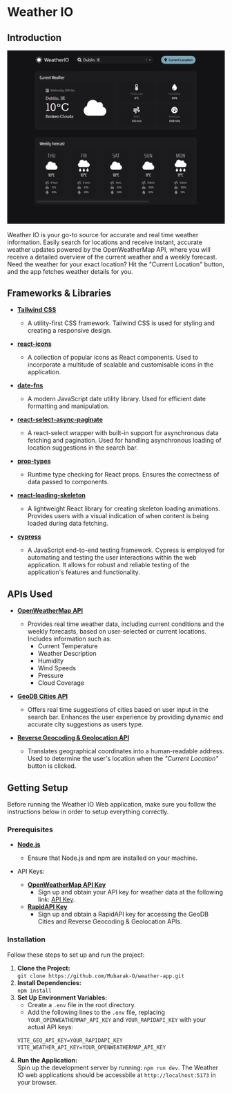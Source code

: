 # Weather IO

## Introduction

![Application Screenshot](./public/screenshot.png)

Weather IO is your go-to source for accurate and real time weather information. Easily search for locations and receive instant, accurate weather updates powered by the OpenWeatherMap API, where you will receive a detailed overview of the current weather and a weekly forecast. Need the weather for your exact location? Hit the "Current Location" button, and the app fetches weather details for you.

## Frameworks & Libraries

-   **[Tailwind CSS](https://tailwindcss.com/)**

    -   A utility-first CSS framework. Tailwind CSS is used for styling and creating a responsive design.

-   **[react-icons](https://react-icons.github.io/react-icons/)**

    -   A collection of popular icons as React components. Used to incorporate a multitude of scalable and customisable icons in the application.

-   **[date-fns](https://date-fns.org/)**

    -   A modern JavaScript date utility library. Used for efficient date formatting and manipulation.

-   **[react-select-async-paginate](https://www.npmjs.com/package/react-select-async-paginate)**

    -   A react-select wrapper with built-in support for asynchronous data fetching and pagination. Used for handling asynchronous loading of location suggestions in the search bar.

-   **[prop-types](https://www.npmjs.com/package/prop-types)**

    -   Runtime type checking for React props. Ensures the correctness of data passed to components.

-   **[react-loading-skeleton](https://www.npmjs.com/package/react-loading-skeleton)**

    -   A lightweight React library for creating skeleton loading animations. Provides users with a visual indication of when content is being loaded during data fetching.

-   **[cypress](https://www.cypress.io/)**

    -   A JavaScript end-to-end testing framework. Cypress is employed for automating and testing the user interactions within the web application. It allows for robust and reliable testing of the application's features and functionality.

## APIs Used

-   **[OpenWeatherMap API](https://openweathermap.org/api)**

    -   Provides real time weather data, including current conditions and the weekly forecasts, based on user-selected or current locations. Includes information such as:
        -   Current Temperature
        -   Weather Description
        -   Humidity
        -   Wind Speeds
        -   Pressure
        -   Cloud Coverage

-   **[GeoDB Cities API](https://rapidapi.com/wirefreethought/api/geodb-cities)**

    -   Offers real time suggestions of cities based on user input in the search bar. Enhances the user experience by providing dynamic and accurate city suggestions as users type.

-   **[Reverse Geocoding & Geolocation API](https://rapidapi.com/Noggle/api/reverse-geocoding-and-geolocation-service/)**
    -   Translates geographical coordinates into a human-readable address. Used to determine the user's location when the _"Current Location"_ button is clicked.

## Getting Setup

Before running the Weather IO Web application, make sure you follow the instructions below in order to setup everything correctly.

### Prerequisites

-   **[Node.js](https://nodejs.org/en)**

    -   Ensure that Node.js and npm are installed on your machine.

-   API Keys:
    -   **[OpenWeatherMap API Key](https://home.openweathermap.org/)**
        -   Sign up and obtain your API key for weather data at the following link: [API Key](https://home.openweathermap.org/api_keys).
    -   **[RapidAPI Key](https://rapidapi.com/hub)**
        -   Sign up and obtain a RapidAPI key for accessing the GeoDB Cities and Reverse Geocoding & Geolocation APIs.

### Installation

Follow these steps to set up and run the project:

1. **Clone the Project:**\
   `git clone https://github.com/Mubarak-O/weather-app.git`
2. **Install Dependencies:**\
   `npm install`
3. **Set Up Environment Variables:**
    - Create a `.env` file in the root directory.
    - Add the following lines to the `.env` file, replacing `YOUR_OPENWEATHERMAP_API_KEY` and `YOUR_RAPIDAPI_KEY` with your actual API keys:
    ```
    VITE_GEO_API_KEY=YOUR_RAPIDAPI_KEY
    VITE_WEATHER_API_KEY=YOUR_OPENWEATHERMAP_API_KEY
    ```
4. **Run the Application:**\
   Spin up the development server by running: `npm run dev`.
   The Weather IO web applications should be accessbile at `http://localhost:5173` in your browser.
